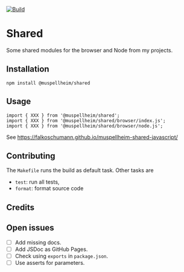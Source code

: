 [![Build](https://github.com/falkoschumann/muspellheim-utils-javascript/actions/workflows/pipeline.yml/badge.svg)](https://github.com/falkoschumann/muspellheim-utils-javascript/actions/workflows/pipeline.yml)

# Shared

Some shared modules for the browser and Node from my projects.

## Installation

    npm install @muspellheim/shared

## Usage

    import { XXX } from '@muspellheim/shared';
    import { XXX } from '@muspellheim/shared/browser/index.js';
    import { XXX } from '@muspellheim/shared/browser/node.js';

See https://falkoschumann.github.io/muspellheim-shared-javascript/

## Contributing

The `Makefile` runs the build as default task. Other tasks are

- `test`: run all tests,
- `format`: format source code

## Credits

## Open issues

- [ ] Add missing docs.
- [ ] Add JSDoc as GitHub Pages.
- [ ] Check using `exports` in `package.json`.
- [ ] Use asserts for parameters.
